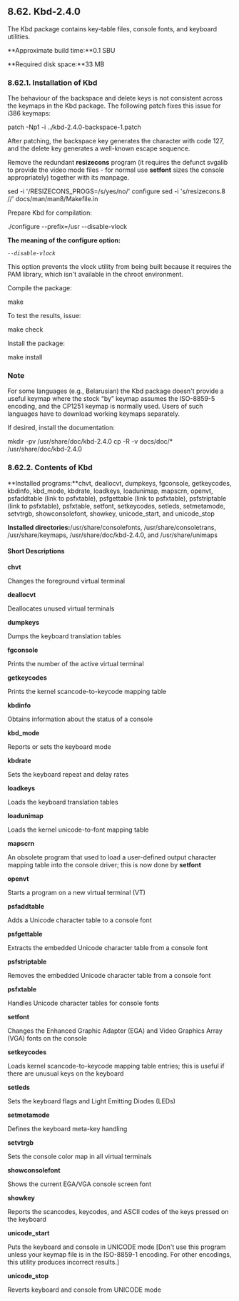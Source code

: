 ## 8.62. Kbd-2.4.0

The Kbd package contains key-table files, console fonts, and keyboard utilities.

**Approximate build time:**0.1 SBU

**Required disk space:**33 MB

### 8.62.1. Installation of Kbd

The behaviour of the backspace and delete keys is not consistent across the keymaps in the Kbd package. The following patch fixes this issue for i386 keymaps:

patch -Np1 -i ../kbd-2.4.0-backspace-1.patch

After patching, the backspace key generates the character with code 127, and the delete key generates a well-known escape sequence.

Remove the redundant **resizecons** program (it requires the defunct svgalib to provide the video mode files - for normal use **setfont** sizes the console appropriately) together with its manpage.

sed -i '/RESIZECONS_PROGS=/s/yes/no/' configure
sed -i 's/resizecons.8 //' docs/man/man8/Makefile.in

Prepare Kbd for compilation:

./configure --prefix=/usr --disable-vlock

**The meaning of the configure option:**

_`--disable-vlock`_

This option prevents the vlock utility from being built because it requires the PAM library, which isn't available in the chroot environment.

Compile the package:

make

To test the results, issue:

make check

Install the package:

make install

### Note

For some languages (e.g., Belarusian) the Kbd package doesn't provide a useful keymap where the stock “by” keymap assumes the ISO-8859-5 encoding, and the CP1251 keymap is normally used. Users of such languages have to download working keymaps separately.

If desired, install the documentation:

mkdir -pv           /usr/share/doc/kbd-2.4.0
cp -R -v docs/doc/* /usr/share/doc/kbd-2.4.0

### 8.62.2. Contents of Kbd

**Installed programs:**chvt, deallocvt, dumpkeys, fgconsole, getkeycodes, kbdinfo, kbd_mode, kbdrate, loadkeys, loadunimap, mapscrn, openvt, psfaddtable (link to psfxtable), psfgettable (link to psfxtable), psfstriptable (link to psfxtable), psfxtable, setfont, setkeycodes, setleds, setmetamode, setvtrgb, showconsolefont, showkey, unicode_start, and unicode_stop

**Installed directories:**/usr/share/consolefonts, /usr/share/consoletrans, /usr/share/keymaps, /usr/share/doc/kbd-2.4.0, and /usr/share/unimaps

#### Short Descriptions

**chvt**

Changes the foreground virtual terminal

**deallocvt**

Deallocates unused virtual terminals

**dumpkeys**

Dumps the keyboard translation tables

**fgconsole**

Prints the number of the active virtual terminal

**getkeycodes**

Prints the kernel scancode-to-keycode mapping table

**kbdinfo**

Obtains information about the status of a console

**kbd_mode**

Reports or sets the keyboard mode

**kbdrate**

Sets the keyboard repeat and delay rates

**loadkeys**

Loads the keyboard translation tables

**loadunimap**

Loads the kernel unicode-to-font mapping table

**mapscrn**

An obsolete program that used to load a user-defined output character mapping table into the console driver; this is now done by **setfont**

**openvt**

Starts a program on a new virtual terminal (VT)

**psfaddtable**

Adds a Unicode character table to a console font

**psfgettable**

Extracts the embedded Unicode character table from a console font

**psfstriptable**

Removes the embedded Unicode character table from a console font

**psfxtable**

Handles Unicode character tables for console fonts

**setfont**

Changes the Enhanced Graphic Adapter (EGA) and Video Graphics Array (VGA) fonts on the console

**setkeycodes**

Loads kernel scancode-to-keycode mapping table entries; this is useful if there are unusual keys on the keyboard

**setleds**

Sets the keyboard flags and Light Emitting Diodes (LEDs)

**setmetamode**

Defines the keyboard meta-key handling

**setvtrgb**

Sets the console color map in all virtual terminals

**showconsolefont**

Shows the current EGA/VGA console screen font

**showkey**

Reports the scancodes, keycodes, and ASCII codes of the keys pressed on the keyboard

**unicode_start**

Puts the keyboard and console in UNICODE mode [Don't use this program unless your keymap file is in the ISO-8859-1 encoding. For other encodings, this utility produces incorrect results.]

**unicode_stop**

Reverts keyboard and console from UNICODE mode